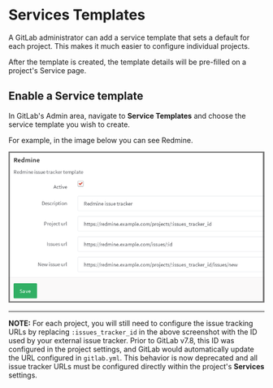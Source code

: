 # Services Templates

A GitLab administrator can add a service template that sets a default for each
project. This makes it much easier to configure individual projects.

After the template is created, the template details will be pre-filled on a
project's Service page.

## Enable a Service template

In GitLab's Admin area, navigate to **Service Templates** and choose the
service template you wish to create.

For example, in the image below you can see Redmine.

![Redmine service template](img/services_templates_redmine_example.png)

---

**NOTE:** For each project, you will still need to configure the issue tracking
URLs by replacing `:issues_tracker_id` in the above screenshot with the ID used
by your external issue tracker. Prior to GitLab v7.8, this ID was configured in
the project settings, and GitLab would automatically update the URL configured
in `gitlab.yml`. This behavior is now deprecated and all issue tracker URLs
must be configured directly within the project's **Services** settings.
